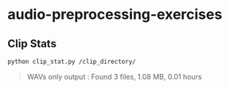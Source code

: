 # audio-preprocessing-exercises

## Clip Stats 

 ```sh
python clip_stat.py /clip_directory/
```

> WAVs only
> output : Found 3 files, 1.08 MB, 0.01 hours


